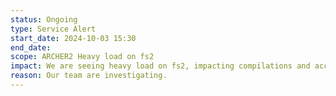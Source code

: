 ```yaml
---
status: Ongoing
type: Service Alert
start_date: 2024-10-03 15:30
end_date: 
scope: ARCHER2 Heavy load on fs2
impact: We are seeing heavy load on fs2, impacting compilations and accessing files.
reason: Our team are investigating.
---
```

